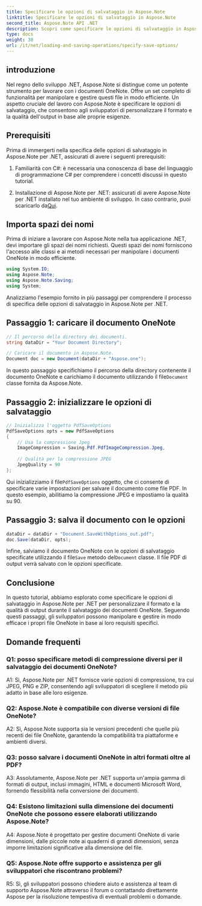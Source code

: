 ```yaml
---
title: Specificare le opzioni di salvataggio in Aspose.Note
linktitle: Specificare le opzioni di salvataggio in Aspose.Note
second_title: Aspose.Note API .NET
description: Scopri come specificare le opzioni di salvataggio in Aspose.Note per .NET per personalizzare il formato di output e la qualità dei documenti OneNote.
type: docs
weight: 30
url: /it/net/loading-and-saving-operations/specify-save-options/
---
```

## introduzione

Nel regno dello sviluppo .NET, Aspose.Note si distingue come un potente strumento per lavorare con i documenti OneNote. Offre un set completo di funzionalità per manipolare e gestire questi file in modo efficiente. Un aspetto cruciale del lavoro con Aspose.Note è specificare le opzioni di salvataggio, che consentono agli sviluppatori di personalizzare il formato e la qualità dell'output in base alle proprie esigenze.

## Prerequisiti

Prima di immergerti nella specifica delle opzioni di salvataggio in Aspose.Note per .NET, assicurati di avere i seguenti prerequisiti:

1. Familiarità con C#: è necessaria una conoscenza di base del linguaggio di programmazione C# per comprendere i concetti discussi in questo tutorial.
   
2.  Installazione di Aspose.Note per .NET: assicurati di avere Aspose.Note per .NET installato nel tuo ambiente di sviluppo. In caso contrario, puoi scaricarlo da[Qui](https://releases.aspose.com/note/net/).

## Importa spazi dei nomi

Prima di iniziare a lavorare con Aspose.Note nella tua applicazione .NET, devi importare gli spazi dei nomi richiesti. Questi spazi dei nomi forniscono l'accesso alle classi e ai metodi necessari per manipolare i documenti OneNote in modo efficiente.

```csharp
using System.IO;
using Aspose.Note;
using Aspose.Note.Saving;
using System;
```

Analizziamo l'esempio fornito in più passaggi per comprendere il processo di specifica delle opzioni di salvataggio in Aspose.Note per .NET.

## Passaggio 1: caricare il documento OneNote

```csharp
// Il percorso della directory dei documenti.
string dataDir = "Your Document Directory";

// Caricare il documento in Aspose.Note.
Document doc = new Document(dataDir + "Aspose.one");
```

 In questo passaggio specifichiamo il percorso della directory contenente il documento OneNote e carichiamo il documento utilizzando il file`Document` classe fornita da Aspose.Note.

## Passaggio 2: inizializzare le opzioni di salvataggio

```csharp
// Inizializza l'oggetto PdfSaveOptions
PdfSaveOptions opts = new PdfSaveOptions
{
    // Usa la compressione Jpeg
    ImageCompression = Saving.Pdf.PdfImageCompression.Jpeg,
    
    // Qualità per la compressione JPEG
    JpegQuality = 90
};
```

 Qui inizializziamo il file`PdfSaveOptions` oggetto, che ci consente di specificare varie impostazioni per salvare il documento come file PDF. In questo esempio, abilitiamo la compressione JPEG e impostiamo la qualità su 90.

## Passaggio 3: salva il documento con le opzioni

```csharp
dataDir = dataDir + "Document.SaveWithOptions_out.pdf";
doc.Save(dataDir, opts);
```

 Infine, salviamo il documento OneNote con le opzioni di salvataggio specificate utilizzando il file`Save` metodo del`Document` classe. Il file PDF di output verrà salvato con le opzioni specificate.

## Conclusione

In questo tutorial, abbiamo esplorato come specificare le opzioni di salvataggio in Aspose.Note per .NET per personalizzare il formato e la qualità di output durante il salvataggio dei documenti OneNote. Seguendo questi passaggi, gli sviluppatori possono manipolare e gestire in modo efficace i propri file OneNote in base ai loro requisiti specifici.

## Domande frequenti

### Q1: posso specificare metodi di compressione diversi per il salvataggio dei documenti OneNote?

A1: Sì, Aspose.Note per .NET fornisce varie opzioni di compressione, tra cui JPEG, PNG e ZIP, consentendo agli sviluppatori di scegliere il metodo più adatto in base alle loro esigenze.

### Q2: Aspose.Note è compatibile con diverse versioni di file OneNote?

A2: Sì, Aspose.Note supporta sia le versioni precedenti che quelle più recenti dei file OneNote, garantendo la compatibilità tra piattaforme e ambienti diversi.

### Q3: posso salvare i documenti OneNote in altri formati oltre al PDF?

A3: Assolutamente, Aspose.Note per .NET supporta un'ampia gamma di formati di output, inclusi immagini, HTML e documenti Microsoft Word, fornendo flessibilità nella conversione dei documenti.

### Q4: Esistono limitazioni sulla dimensione dei documenti OneNote che possono essere elaborati utilizzando Aspose.Note?

A4: Aspose.Note è progettato per gestire documenti OneNote di varie dimensioni, dalle piccole note ai quaderni di grandi dimensioni, senza imporre limitazioni significative alla dimensione del file.

### Q5: Aspose.Note offre supporto e assistenza per gli sviluppatori che riscontrano problemi?

R5: Sì, gli sviluppatori possono chiedere aiuto e assistenza al team di supporto Aspose.Note attraverso il forum o contattando direttamente Aspose per la risoluzione tempestiva di eventuali problemi o domande.
